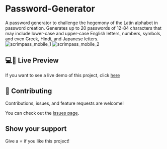 # Password-Generator
A password generator to challenge the hegemony of the Latin alphabet in password creation. Generates up to 20 passwords of 12-84 characters that may include lower-case and upper-case English letters, numbers, symbols, and even Greek, Hindi, and Japanese letters.
<br>
![scrimpass_mobile_1](https://github.com/ch4ne5teban/Password-Generator/assets/97411234/e53b8d21-fc36-4feb-ba99-afe0d029c310)
![scrimpass_mobile_2](https://github.com/ch4ne5teban/Password-Generator/assets/97411234/d3213554-72c3-4c1f-bb7b-679e49d5afd5)
<br>
## 💻📱 Live Preview

If you want to see a live demo of this project, click [here](https://scrimpass.com)

## 🤝 Contributing

Contributions, issues, and feature requests are welcome! 

You can check out the [issues page](../../issues/).

## Show your support

Give a ⭐️ if you like this project!

